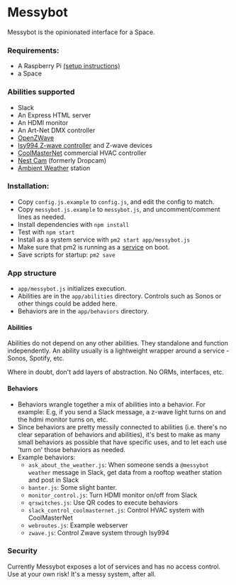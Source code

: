 # Messybot

Messybot is the opinionated interface for a Space. 

### Requirements:

- A Raspberry Pi [(setup instructions)](https://github.com/dantaeyoung/messybot/blob/master/pi_setup.md)
- a Space

### Abilities supported

- Slack
- An Express HTML server
- An HDMI monitor
- An Art-Net DMX controller
- [OpenZWave](http://www.openzwave.com/)
- [Isy994 Z-wave controller](https://www.universal-devices.com/residential/isy994izw-series/) and Z-wave devices
- [CoolMasterNet](https://coolautomation.com/products/coolmasternet/) commercial HVAC controller
- [Nest Cam](https://nest.com/cameras/) (formerly Dropcam)
- [Ambient Weather](https://www.ambientweather.com/) station

### Installation:

- Copy `config.js.example` to `config.js`, and edit the config to match.
- Copy `messybot.js.example` to `messybot.js`, and uncomment/comment lines as needed.
- Install dependencies with `npm install`
- Test with `npm start`
- Install as a system service with `pm2 start app/messybot.js`
- Make sure that pm2 is running as a [service](http://pm2.keymetrics.io/docs/usage/startup/#generating-a-startup-script) on boot.
- Save scripts for startup: `pm2 save`


### App structure

- `app/messybot.js` initializes execution.
- Abilities are in the `app/abilities` directory. Controls such as Sonos or other things could be added here.
- Behaviors are in the `app/behaviors` directory.

#### Abilities

Abilities do not depend on any other abilities. They standalone and function independently. An ability usually is a lightweight wrapper around a service - Sonos, Spotify, etc.

Where in doubt, don't add layers of abstraction. No ORMs, interfaces, etc. 

#### Behaviors

- Behaviors wrangle together a mix of abilities into a behavior. For example: E.g, if you send a Slack message, a z-wave light turns on and the hdmi monitor turns on, etc.
- Since behaviors are pretty messily connected to abilities (i.e. there's no clear separation of behaviors and abilities), it's best to make as many small behaviors as possible that have specific uses, and to let each use 'turn on' those behaviors as needed.
- Example behaviors: 
  - `ask_about_the_weather.js`: When someone sends a `@messybot weather` message in Slack, get data from a rooftop weather station and post in Slack
  - `banter.js`: Some slight banter.
  - `monitor_control.js`: Turn HDMI monitor on/off from Slack
  - `qrswitches.js`: Use QR codes to execute behaviors
  - `slack_control_coolmasternet.js`: Control HVAC system with CoolMasterNet
  - `webroutes.js`: Example webserver
  - `zwave.js`: Control Zwave system through Isy994


### Security

Currently Messybot exposes a lot of services and has no access control. Use at your own risk! It's a messy system, after all.


